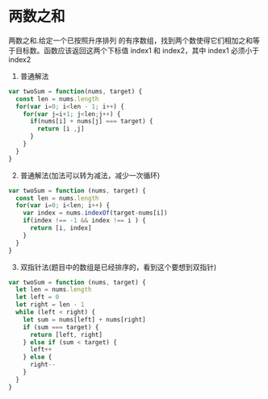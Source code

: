 # 两数之和

两数之和.给定一个已按照升序排列 的有序数组，找到两个数使得它们相加之和等于目标数。函数应该返回这两个下标值 index1 和 index2，其中 index1 必须小于 index2

1. 普通解法
```javascript
var twoSum = function(nums, target) {
  const len = nums.length
  for(var i=0; i<len - 1; i++) {
    for(var j=i+1; j<len;j++) {
      if(nums[i] + nums[j] === target) {
        return [i ,j]
      }
    }
  }
}
```

2. 普通解法(加法可以转为减法，减少一次循环)
```javascript
var twoSum = function (nums, target) {
  const len = nums.length
  for(var i=0; i<len; i++) {
    var index = nums.indexOf(target-nums[i])
    if(index !== -1 && index !== i ) {
      return [i, index]
    }
  }
}
```

3. 双指针法(题目中的数组是已经排序的，看到这个要想到双指针)
```javascript
var twoSum = function (nums, target) {
  let len = nums.length
  let left = 0
  let right = len - 1
  while (left < right) {
    let sum = nums[left] + nums[right]
    if (sum === target) {
      return [left, right]
    } else if (sum < target) {
      left++
    } else {
      right--
    }
  }
}
```
